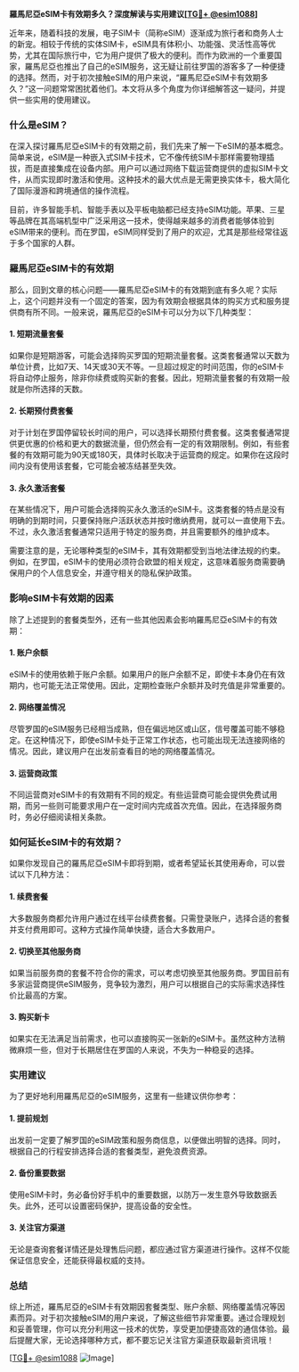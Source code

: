 **羅馬尼亞eSIM卡有效期多久？深度解读与实用建议[[TG💪+ @esim1088](https://t.me/s/esim1088)]**

近年来，随着科技的发展，电子SIM卡（简称eSIM）逐渐成为旅行者和商务人士的新宠。相较于传统的实体SIM卡，eSIM具有体积小、功能强、灵活性高等优势，尤其在国际旅行中，它为用户提供了极大的便利。而作为欧洲的一个重要国家，羅馬尼亞也推出了自己的eSIM服务，这无疑让前往罗国的游客多了一种便捷的选择。然而，对于初次接触eSIM的用户来说，“羅馬尼亞eSIM卡有效期多久？”这一问题常常困扰着他们。本文将从多个角度为你详细解答这一疑问，并提供一些实用的使用建议。

### 什么是eSIM？

在深入探讨羅馬尼亞eSIM卡的有效期之前，我们先来了解一下eSIM的基本概念。简单来说，eSIM是一种嵌入式SIM卡技术，它不像传统SIM卡那样需要物理插拔，而是直接集成在设备内部。用户可以通过网络下载运营商提供的虚拟SIM卡文件，从而实现即时激活和使用。这种技术的最大优点是无需更换实体卡，极大简化了国际漫游和跨境通信的操作流程。

目前，许多智能手机、智能手表以及平板电脑都已经支持eSIM功能。苹果、三星等品牌在其高端机型中广泛采用这一技术，使得越来越多的消费者能够体验到eSIM带来的便利。而在罗国，eSIM同样受到了用户的欢迎，尤其是那些经常往返于多个国家的人群。

### 羅馬尼亞eSIM卡的有效期

那么，回到文章的核心问题——羅馬尼亞eSIM卡的有效期到底有多久呢？实际上，这个问题并没有一个固定的答案，因为有效期会根据具体的购买方式和服务提供商有所不同。一般来说，羅馬尼亞的eSIM卡可以分为以下几种类型：

#### 1. **短期流量套餐**
   如果你是短期游客，可能会选择购买罗国的短期流量套餐。这类套餐通常以天数为单位计费，比如7天、14天或30天不等。一旦超过规定的时间范围，你的eSIM卡将自动停止服务，除非你续费或购买新的套餐。因此，短期流量套餐的有效期一般就是你所选择的天数。

#### 2. **长期预付费套餐**
   对于计划在罗国停留较长时间的用户，可以选择长期预付费套餐。这类套餐通常提供更优惠的价格和更大的数据流量，但仍然会有一定的有效期限制。例如，有些套餐的有效期可能为90天或180天，具体时长取决于运营商的规定。如果你在这段时间内没有使用该套餐，它可能会被冻结甚至失效。

#### 3. **永久激活套餐**
   在某些情况下，用户可能会选择购买永久激活的eSIM卡。这类套餐的特点是没有明确的到期时间，只要保持账户活跃状态并按时缴纳费用，就可以一直使用下去。不过，永久激活套餐通常只适用于特定的服务商，并且需要额外的维护成本。

需要注意的是，无论哪种类型的eSIM卡，其有效期都受到当地法律法规的约束。例如，在罗国，eSIM卡的使用必须符合欧盟的相关规定，这意味着服务商需要确保用户的个人信息安全，并遵守相关的隐私保护政策。

### 影响eSIM卡有效期的因素

除了上述提到的套餐类型外，还有一些其他因素会影响羅馬尼亞eSIM卡的有效期：

#### 1. **账户余额**
   eSIM卡的使用依赖于账户余额。如果用户的账户余额不足，即使卡本身仍在有效期内，也可能无法正常使用。因此，定期检查账户余额并及时充值是非常重要的。

#### 2. **网络覆盖情况**
   尽管罗国的eSIM服务已经相当成熟，但在偏远地区或山区，信号覆盖可能不够稳定。在这种情况下，即使eSIM卡处于正常工作状态，也可能出现无法连接网络的情况。因此，建议用户在出发前查看目的地的网络覆盖情况。

#### 3. **运营商政策**
   不同运营商对eSIM卡的有效期有不同的规定。有些运营商可能会提供免费试用期，而另一些则可能要求用户在一定时间内完成首次充值。因此，在选择服务商时，务必仔细阅读相关条款。

### 如何延长eSIM卡的有效期？

如果你发现自己的羅馬尼亞eSIM卡即将到期，或者希望延长其使用寿命，可以尝试以下几种方法：

#### 1. **续费套餐**
   大多数服务商都允许用户通过在线平台续费套餐。只需登录账户，选择合适的套餐并支付费用即可。这种方式操作简单快捷，适合大多数用户。

#### 2. **切换至其他服务商**
   如果当前服务商的套餐不符合你的需求，可以考虑切换至其他服务商。罗国目前有多家运营商提供eSIM服务，竞争较为激烈，用户可以根据自己的实际需求选择性价比最高的方案。

#### 3. **购买新卡**
   如果实在无法满足当前需求，也可以直接购买一张新的eSIM卡。虽然这种方法稍微麻烦一些，但对于长期居住在罗国的人来说，不失为一种稳妥的选择。

### 实用建议

为了更好地利用羅馬尼亞的eSIM服务，这里有一些建议供你参考：

#### 1. **提前规划**
   出发前一定要了解罗国的eSIM政策和服务商信息，以便做出明智的选择。同时，根据自己的行程安排选择合适的套餐类型，避免浪费资源。

#### 2. **备份重要数据**
   使用eSIM卡时，务必备份好手机中的重要数据，以防万一发生意外导致数据丢失。此外，还可以设置密码保护，提高设备的安全性。

#### 3. **关注官方渠道**
   无论是查询套餐详情还是处理售后问题，都应通过官方渠道进行操作。这样不仅能保证信息安全，还能获得最权威的支持。

### 总结

综上所述，羅馬尼亞的eSIM卡有效期因套餐类型、账户余额、网络覆盖情况等因素而异。对于初次接触eSIM的用户来说，了解这些细节非常重要。通过合理规划和妥善管理，你可以充分利用这一技术的优势，享受更加便捷高效的通信体验。最后提醒大家，无论选择哪种方式，都不要忘记关注官方渠道获取最新资讯哦！

[[TG💪+ @esim1088](https://t.me/s/esim1088) ![Image](https://i.postimg.cc/4NQfJmqS/Snipaste-2025-05-13-00-14-12.png)]